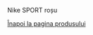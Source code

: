 Nike SPORT roșu
<html lang="en">
<head>
    <meta charset="UTF-8">
    <meta name="viewport" content="width=device-width, initial-scale=1.3">
    <title>3D Model View</title>
    <script type="module" src="https://unpkg.com/@google/model-viewer"></script>
    <style>
        body {
            perspective: 1000px;
        }
        #iosMessage, #androidMessage {
             display: none;
            animation: rotateAnimation 6s linear infinite; /* Durata totală ajustată pentru a permite întoarcerea la 0 grade */
            transform-style: preserve-3d;
            font-weight: bold;
            text-shadow: 3px 3px 4px #000;
        }
        @keyframes rotateYInfinitely {
            from {
                transform: rotateY(0);
            }
            to {
                transform: rotateY(360deg);
            }
        }
        .bounce {
            display: inline-block;
            animation: bounce 1s infinite;
        }
        @keyframes bounce {
            0%, 100% {
                transform: translateY(0);
            }
            50% {
                transform: translateY(-5px);
            }
        }
    </style>
</head>
<body>

<p id="iosMessage">Model 3D</p>
<p id="androidMessage">Model 3D</p>

<p><a href="https://vimeo.com/user74836700">Înapoi la pagina produsului</a></p>

<model-viewer src="Avatar4.glb" ios-src="Avatar4.usdz" ar ar-modes="webxr scene-viewer quick-look" camera-controls auto-rotate environment-image="neutral" shadow-intensity="4" alt="A 3D model of an avatar"></model-viewer>

<p id="arInstructionAndroid" style="display:none;">Apasă pe acest buton pentru a vedea <span class="bounce">↑</span> produsul în camera ta.</p>
<p id="arInstructionIOS" style="display:none;">Apasă pe acest buton pentru a vedea <span class="bounce">↑</span> produsul în camera ta.</p>

<script>
    function showMessageBasedOnOS() {
        var ua = navigator.userAgent || navigator.vendor || window.opera;
        if (/iPad|iPhone|iPod/.test(ua) && !window.MSStream) {
            document.getElementById('iosMessage').style.display = 'block';
            document.getElementById('arInstructionIOS').style.display = 'block';
            document.getElementById('androidMessage').style.display = 'none';
        } else if (/android/i.test(ua)) {
            document.getElementById('androidMessage').style.display = 'block';
            document.getElementById('arInstructionAndroid').style.display = 'block';
            document.getElementById('iosMessage').style.display = 'none';
        }
    }
    showMessageBasedOnOS();
</script>

</body>
</html>
